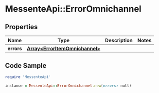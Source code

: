 # MessenteApi::ErrorOmnichannel

## Properties

Name | Type | Description | Notes
------------ | ------------- | ------------- | -------------
**errors** | [**Array&lt;ErrorItemOmnichannel&gt;**](ErrorItemOmnichannel.md) |  | 

## Code Sample

```ruby
require 'MessenteApi'

instance = MessenteApi::ErrorOmnichannel.new(errors: null)
```


